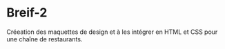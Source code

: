 # Breif-2
Créeation des maquettes de design et à les intégrer en HTML et CSS pour une chaîne de restaurants.
